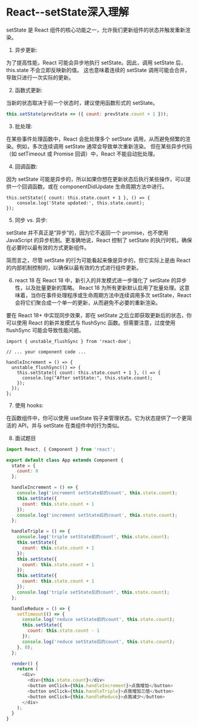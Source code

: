 # React--setState深入理解
setState 是 React 组件的核心功能之一，允许我们更新组件的状态并触发重新渲染。

1. 异步更新:

为了提高性能，React 可能会异步地执行 setState。因此，调用 setState 后，this.state 不会立即反映新的值。
这也意味着连续的 setState 调用可能会合并，导致只进行一次实际的更新。

2. 函数式更新:

当新的状态取决于前一个状态时，建议使用函数形式的 setState。

``` js
this.setState(prevState => ({ count: prevState.count + 1 }));
```

3. 批处理:

在某些事件处理函数中，React 会批处理多个 setState 调用，从而避免频繁的渲染。例如，多次连续调用 setState 通常会导致单次重新渲染。
但在某些异步代码（如 setTimeout 或 Promise 回调）中，React 不能自动批处理。

4. 回调函数:

因为 setState 可能是异步的，所以如果你想在更新状态后执行某些操作，可以提供一个回调函数。或在 componentDidUpdate 生命周期方法中进行。


``` JS
this.setState({ count: this.state.count + 1 }, () => {
    console.log('State updated:', this.state.count);
});
```

5. 同步 vs. 异步:

setState 并不真正是“异步”的，因为它不返回一个 promise，也不使用 JavaScript 的异步机制。更准确地说，React 控制了 setState 的执行时机，确保在必要时以最有效的方式更新组件。

简而言之，尽管 setState 的行为可能看起来像是异步的，但它实际上是由 React 的内部机制控制的，以确保以最有效的方式进行组件更新。

6. react 18
   在 React 18 中，新引入的并发模式进一步强化了 setState 的异步性，以及批量更新的策略。
React 18 为所有更新默认启用了批量处理。这意味着，当你在事件处理程序或生命周期方法中连续调用多次 setState，React 会将它们聚合成一个单一的更新，从而避免不必要的重新渲染。

要在 React 18+ 中实现同步效果，即在 setState 之后立即获取更新后的状态，你可以使用 React 的新并发模式与 flushSync 函数。但需要注意，过度使用 flushSync 可能会导致性能问题。

``` JS 
import { unstable_flushSync } from 'react-dom';

// ... your component code ...

handleIncrement = () => {
  unstable_flushSync(() => {
    this.setState({ count: this.state.count + 1 }, () => {
      console.log("After setState:", this.state.count);
    });
  });
};
```
7. 使用 hooks:

在函数组件中，你可以使用 useState 钩子来管理状态。它为状态提供了一个更简洁的 API，并与 setState 在类组件中的行为类似。

8. 面试题目

```js
import React, { Component } from 'react';

export default class App extends Component {
  state = {
    count: 0
  };

  handleIncrement = () => {
    console.log('increment setState前的count', this.state.count);
    this.setState({
      count: this.state.count + 1
    });
    console.log('increment setState后的count', this.state.count);
  };

  handleTriple = () => {
    console.log('triple setState前的count', this.state.count);
    this.setState({
      count: this.state.count + 1
    });
    this.setState({
      count: this.state.count + 1
    });
    this.setState({
      count: this.state.count + 1
    });
    console.log('triple setState后的count', this.state.count);
  };

  handleReduce = () => {
    setTimeout(() => {
      console.log('reduce setState前的count', this.state.count);
      this.setState({
        count: this.state.count - 1
      });
      console.log('reduce setState后的count', this.state.count);
    }, 0);
  };

  render() {
    return (
      <div>
        <div>{this.state.count}</div>
        <button onClick={this.handleIncrement}>点我增加</button>
        <button onClick={this.handleTriple}>点我增加三倍</button>
        <button onClick={this.handleReduce}>点我减少</button>
      </div>
    );
  }
}


```

